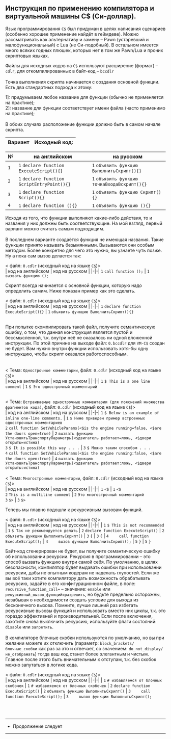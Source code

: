 Инструкция по применению компилятора и виртуальной машины C$ (Си-доллар).
-
Язык программирования ```С$``` был придуман в целях написания сценариев (особенно хорошее применение найдёт в геймдеве).
Можно рассматривать как альтернативу и замену – Pawn (устаревший и малофункциональный) с Lua (не Си-подобный).
В остальном имеется много всяких годных плюшек, которых нет в том же Pawn/Lua и прочих скриптовых языках.

Файлы для исходных кодов на ```C$``` используют расширение (формат) – `cdlr`, для откомпилированных в байт-код – `bccdlr` <br><br>
Точка выполнения скрипта начинается с создания основной функции. Есть два стандартных подхода к этому: <br>

1]: придумываем любое название для функции (обычно не применяется на практике);<br>
2]: название для функции соответствует имени файла (часто применимо на практике);<br>
<br>
В обоих случаях расположение функции должно быть в самом начале скрипта. <br>

| Вариант | Исходный код: |
|---------|---------------|

| № | на английском | на русском |
|---------|---------------|------------|
| ```1``` | ```1``` ```declare function ExecuteScript(){}```    | ```1``` ```объявить функцию ВыполнитьСкрипт(){}```   |
| ```2``` | ```1``` ```declare function ScriptEntryPoint(){}``` | ```1``` ```объявить функцию точкаВходаВскрипт(){}``` |
| ```3``` | ```1``` ```declare function Script(){}```           | ```1``` ```объявить функцию Скрипт(){}```            |
| ```4``` | ```1``` ```declare function (){}```                 | ```1``` ```объявить функцию (){}```                  |

Исходя из того, что функции выполняют какие-либо действия, то и названия у них должны быть соответствующие. На мой взгляд, первый вариант можно считать самым подходящим.<br>
<br>
В последнем варианте создаётся функция не имеющая названия.
Такие функции принято называть безымянными.
Вызываются они особым методом. Более конкретно для чего это нужно, вы узнаете чуть позже.
Ну а пока сам вызов делается так:<br>

< файл: ```0.cdlr``` (исходный код на языке ```C$```)>
<br>
| код на английском | код на русском |
|-|-|
```1``` ```call function ();``` | ```1``` ```вызвать функцию ();```<br>

Скрипт всегда начинается с основной функции, которую надо определить самим. Ниже показан пример как это сделать. 

< файл: ```0.cdlr``` (исходный код на языке ```C$```)>
<br>
| код на английском | код на русском |
|-|-|
```1``` ```declare function ExecuteScript(){}``` | ```1``` ```объявить функцию ВыполнитьСкрипт(){}```<br>
<br>

При попытке скомпилировать такой файл, получите семантическую ошибку, о том, что данная конструкция является пустой и бессмысленной, т.к. внутри неё не оказалось ни одной вложенной инструкции.
По этой причине на выходе файл: ```0.bccdlr``` для ```VM-C$``` создан не будет.
Вам нужно внутри функции использовать хотя-бы одну инструкцию, чтобы скрипт оказался работоспособным.<br>
<br>
<br>
< Тема: ```Однострочные комментарии```, файл: ```0.cdlr``` (исходный код на языке ```C$```)><br>
| код на английском | код на русском |
|-|-|
```1``` ```$ This is a one line comment``` | ```1``` ```$ Это однострочный комментарий```<br>
<br>

< Тема: ```Встраиваемые однострочные комментарии (для пояснений множества фрагментов кода)```, файл: ```0.cdlr``` (исходный код на языке ```C$```)><br>
| код на английском | код на русском |
|-|-|
```1``` ```$ Below is an example of inline one-line comments.``` | ```1``` ```$ Ниже приведен пример встроенных однострочных комментариев```<br>
```2``` ```call function SetVehicleParams(<$is the engine running=false, <$are the doors open=true)``` | ```2``` ```вызвать функцию УстановитьТранспортуПараметры(<$двигатель работает=ложь, <$двери открыты=истина)```<br>
```3``` ```$ It is possible this way . . .``` | ```3``` ```$ Можно таким способом . . .```<br>
```4``` ```call function SetVehicleParams(<$is the engine running:false, <$are the doors open:true)``` | ```4``` ```вызвать функцию УстановитьТранспортуПараметры(<$двигатель работает:ложь, <$двери открыты:истина)```<br>
<br>
< Тема: ```Многострочные комментарии```, файл: ```0.cdlr``` (исходный код на языке ```C$```)>
<br>
| код на английском | код на русском |
|-|-|
```1``` ```<$``` | ```1``` ```<$```<br>
```2``` ```This is a multiline comment``` | ```2``` ```Это многострочный комментарий```<br>
```3``` ```$>``` | ```3``` ```$>```<br>

Теперь мы плавно подошли к рекурсивным вызовам функций.<br>

< файл: ```0.cdlr``` (исходный код на языке ```C$```)>
<br>
| код на английском | код на русском |
|-|-|
| ```1``` ```$ This is not recommended``` | ```1``` ```$ Так не рекомендуется делать```
| ```2``` ```declare function ExecuteScript()``` | ```2``` ```объявить функцию ВыполнитьСкрипт()```
| ```3``` ```{``` | ```3``` ```{```
| ```4``` ```    call function ExecuteScript();``` | ```4``` ```    вызов функции ВыполнитьСкрипт();```
| ```5``` ```}``` | ```5``` ```}```

Байт-код сгенерирован не будет, вы получите семантическую ошибку об использовании рекурсии.
Рекурсия в программировании – это способ вызвать функцию внутри самой себя.
По умолчанию, в целях безопасности, компилятор будет выдавать ошибки при использовании рекурсии, дабы не опытным кодерам не наделать глупостей.
Если же вы всё таки хотите компилятору дать возможность обрабатывать рекурсию, задайте в его конфигурационном файле, в поле: ```recursive_function_call=``` – значение: ```enable``` или ```рекурсивный_вызов_функций=разрешить```, но будьте предельно осторожны, незабывая о необходимости создать условие для выхода из бесконечного вызова. Помните, лучше лишний раз избегать рекурсивные вызовы функций и использовать вместо них циклы, т.к. это гораздо эффективней и производительней.
Если после включения, захотите снова выключить рекурсию, используйте флаги состояний: ```disable``` или ```запретить```.<br>
<br>
В компиляторе блочные скобки используются по умолчанию, но вы при желании можете их отключить (параметр: ```block_brackets/блочные_скобки``` как раз за это и отвечает, со значением: ```do_not_display/не_отображать```) тогда ваш код станет более элегантным и чистым. Главное после этого быть внимательным к отступам, т.к. без скобок можно запутаться в логике кода.

< файл: ```0.cdlr``` (исходный код на языке ```C$```)>
<br>
| код на английском | код на русском |
|-|-|
| ```1``` ```# избавляемся от блочных скобочек``` | ```1``` ```# избавляемся от блочных скобочек```
| ```2``` ```declare function ExecuteScript()``` | ```2``` ```объявить функцию ВыполнитьСкрипт()```
| ```3``` ```    call function ExecuteScript();``` | ```3``` ```    вызов функции ВыполнитьСкрипт();```

<br>
<br>

---------------------
* Продолжение следует
---------------------
